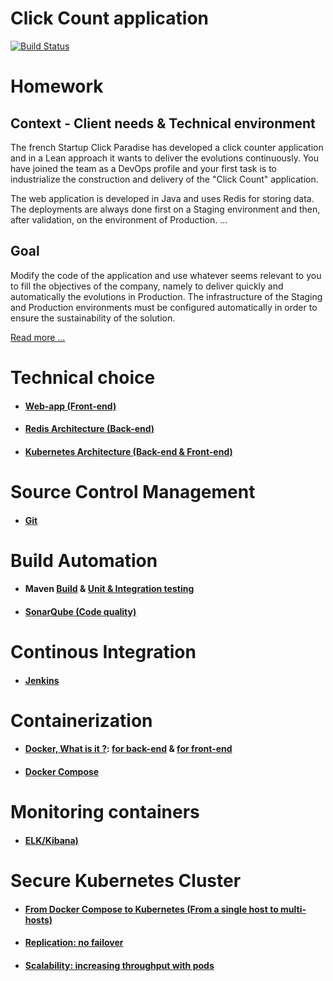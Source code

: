# Click Count application

[![Build Status](https://travis-ci.org/xebia-france/click-count.svg)](https://travis-ci.org/xebia-france/click-count)

# Homework
## Context - Client needs & Technical environment

The french Startup Click Paradise has developed a click counter application and in a Lean approach
it wants to deliver the evolutions continuously.
You have joined the team as a DevOps profile and your first task is to industrialize
the construction and delivery of the "Click Count" application.

The web application is developed in Java and uses Redis for storing data. The deployments
are always done first on a Staging environment and then, after validation, on the environment of
Production. ...

## Goal

Modify the code of the application and use whatever seems relevant to you to fill
the objectives of the company, namely to deliver quickly and automatically the evolutions in
Production.
The infrastructure of the Staging and Production environments must be configured automatically
in order to ensure the sustainability of the solution. 

[Read more ...](docs/enonce.md)


# Technical choice
- #### [Web-app (Front-end)](docs/web_app.md)

- #### [Redis Architecture (Back-end)](docs/redis_architecture.md)

- #### [Kubernetes Architecture (Back-end & Front-end)](docs/kubernetes_architecture.md)


# Source Control Management

- #### [Git](docs/source_control_management.md)


# Build Automation

- #### Maven [Build](docs/build_automation.md) & [Unit & Integration testing](docs/maven_unit_test.md)

- #### [SonarQube (Code quality)](docs/code_quality.md)

# Continous Integration

- #### [Jenkins](docs/continuous_integration.md)


# Containerization

- #### [Docker, What is it ?](docs/docker.md): [for back-end](docs/docker_back_end.md) & [for front-end](docs/docker_back_end.md)

- #### [Docker Compose](docs/docker_compose.md)


# Monitoring containers
- #### [ELK/Kibana)](docs/monitoring_containers.md)

# Secure Kubernetes Cluster
- #### [From Docker Compose to Kubernetes (From a single host to multi-hosts)](docs/kubernetes.md)

- #### [Replication: no failover](docs/replication.md)

- #### [Scalability: increasing throughput with pods](docs/scalability.md)
